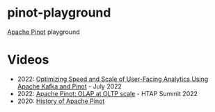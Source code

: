 # pinot-playground

[Apache Pinot](https://pinot.apache.org) playground

# Videos
- 2022: [Optimizing Speed and Scale of User-Facing Analytics Using Apache Kafka and Pinot](https://www.youtube.com/watch?v=1YU8iU1sKBw) - July 2022
- 2022: [Apache Pinot: OLAP at OLTP scale](https://www.youtube.com/watch?v=2_leJs8VzpQ) - HTAP Summit 2022
- 2020: [History of Apache Pinot](https://www.youtube.com/watch?v=luMLCDANxiU)
